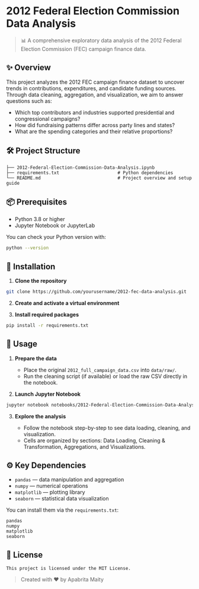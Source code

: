# 2012 Federal Election Commission Data Analysis

> 📊 A comprehensive exploratory data analysis of the 2012 Federal Election Commission (FEC) campaign finance data.

&#x20;

## ✨ Overview

This project analyzes the 2012 FEC campaign finance dataset to uncover trends in contributions, expenditures, and candidate funding sources. Through data cleaning, aggregation, and visualization, we aim to answer questions such as:

* Which top contributors and industries supported presidential and congressional campaigns?
* How did fundraising patterns differ across party lines and states?
* What are the spending categories and their relative proportions?

## 🛠️ Project Structure

```
├── 2012-Federal-Election-Commission-Data-Analysis.ipynb
├── requirements.txt                      # Python dependencies
└── README.md                             # Project overview and setup guide
```

## 📦 Prerequisites

* Python 3.8 or higher
* Jupyter Notebook or JupyterLab

You can check your Python version with:

```bash
python --version
```

## 🔧 Installation

1. **Clone the repository**

```bash
git clone https://github.com/yourusername/2012-fec-data-analysis.git

````

2. **Create and activate a virtual environment**


3. **Install required packages**

```bash
pip install -r requirements.txt
````

## 🚀 Usage

1. **Prepare the data**  
   - Place the original `2012_full_campaign_data.csv` into `data/raw/`.
   - Run the cleaning script (if available) or load the raw CSV directly in the notebook.

2. **Launch Jupyter Notebook**

```bash
jupyter notebook notebooks/2012-Federal-Election-Commission-Data-Analysis.ipynb
````

3. **Explore the analysis**

   * Follow the notebook step-by-step to see data loading, cleaning, and visualization.
   * Cells are organized by sections: Data Loading, Cleaning & Transformation, Aggregations, and Visualizations.

## ⚙️ Key Dependencies

* `pandas` — data manipulation and aggregation
* `numpy` — numerical operations
* `matplotlib` — plotting library
* `seaborn` — statistical data visualization

You can install them via the `requirements.txt`:

```
pandas
numpy
matplotlib
seaborn
```

## 📜 License
```
This project is licensed under the MIT License.
```

> Created with ❤️ by Apabrita Maity
